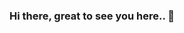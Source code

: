 ### Hi there, great to see you here.. 👋

<!--
**ZaedTonmoy/ZaedTonmoy** is a ✨ _special_ ✨ repository because its `README.md` (this file) appears on your GitHub profile.

- 🔭 I’m currently working on Full stack web development as I have tremandous passion in this sector.
- 💬 Ask me about web design, development and other web related questions. I will try to help you out as much as possible.
- 📫 How to reach me: ...
- 😄 Pronouns: ...
- ⚡ Fun fact: ...
-->
